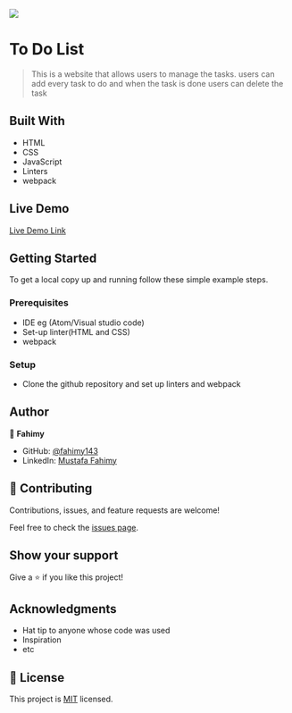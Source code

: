 ![](https://img.shields.io/badge/Microverse-blueviolet)

# To Do List

>This is a website that allows users to manage the tasks. users can add every task to do and when the task is done users can delete the task

## Built With

- HTML
- CSS
- JavaScript
- Linters
- webpack

## Live Demo

[Live Demo Link]()


## Getting Started


To get a local copy up and running follow these simple example steps.

### Prerequisites

  - IDE eg (Atom/Visual studio code)
  - Set-up linter(HTML and CSS)
  - webpack

### Setup
  - Clone the github repository and set up linters and webpack


## Author

👤 **Fahimy**

- GitHub: [@fahimy143](https://github.com/fahimy143)
- LinkedIn: [Mustafa Fahimy](https://www.linkedin.com/in/mustafa-fahimy-307566236/)


## 🤝 Contributing

Contributions, issues, and feature requests are welcome!

Feel free to check the [issues page](https://github.com/fahimy143/To-Do-List/issues).

## Show your support

Give a ⭐️ if you like this project!

## Acknowledgments

- Hat tip to anyone whose code was used
- Inspiration
- etc

## 📝 License

This project is [MIT](./MIT.md) licensed.